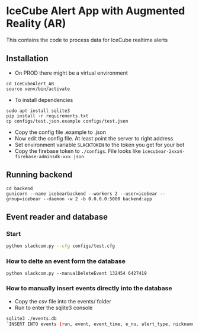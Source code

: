 # IceCube Alert App with Augmented Reality (AR)
This contains the code to process data for IceCube realtime alerts

## Installation
* On PROD there might be a virtual environment
```
cd IceCubeAlert_AR
source venv/bin/activate
```
* To install dependencies
```
sudo apt install sqlite3
pip install -r requirements.txt
cp configs/test.json.example configs/test.json
```
* Copy the config file .example to .json
* Now edit the config file. At least point the server to right address
* Set environment variable `SLACKTOKEN` to the token you get for your bot
* Copy the firebase token to `./configs`. File looks like `icecubear-2xxx4-firebase-adminsdk-xxx.json`

## Running backend
```
cd backend 
gunicorn --name icebearbackend --workers 2 --user=icebear --group=icebear --daemon -w 2 -b 0.0.0.0:5000 backend:app
```

## Event reader and database 
### Start
```bash
python slackcom.py --cfg configs/test.cfg
```
### How to delte an event form the database
`python slackcom.py --manualDeleteEvent 132454 6427419`

### How to manually insert events directly into the database
 * Copy the csv file into the events/ folder
 * Run to enter the sqlite3 console
  ```bash
  sqlite3 ./events.db
  `INSERT INTO events (run, event, event_time, e_nu, alert_type, nickname) VALUES (130033,50579430,"2017-09-22 20:54:30.436",290,"EHE-alert","170922");`
  ```  
